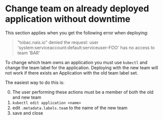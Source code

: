 # Change team on already deployed application without downtime

This section applies when you get the following error when deploying:

> "tobac.nais.io" denied the request: user 'system:serviceaccount:default:serviceuser-FOO' has no access to team 'BAR'

To change which team owns an application you must use `kubectl` and change the team label for the application.
Deploying with the new team will not work if there exists an Application with the old team label set.

The easiest way to do this is:

  0. The user performing these actions must be a member of both the old and new team
  1. `kubectl edit application <name>`
  2. edit `.metadata.labels.team` to the name of the new team
  3. save and close
